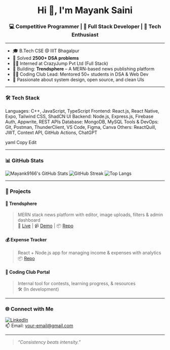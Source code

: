 <h1 align="center">Hi 👋, I'm Mayank Saini</h1>
<h3 align="center">💻 Competitive Programmer | 🔧 Full Stack Developer | 🧠 Tech Enthusiast</h3>

---

- 🎓 B.Tech CSE @ IIIT Bhagalpur  
- 🧠 Solved **2500+ DSA problems**  
- 👨‍💻 Interned at CrazyJump Pvt Ltd (Full Stack)  
- 🚀 Building: **Trendsphere** – A MERN-based news publishing platform  
- 🧑‍🏫 Coding Club Lead: Mentored 50+ students in DSA & Web Dev  
- 🌟 Passionate about system design, open source, and clean UIs

---

### 🛠️ Tech Stack

Languages: C++, JavaScript, TypeScript
Frontend: React.js, React Native, Expo, Tailwind CSS, ShadCN UI
Backend: Node.js, Express.js, Firebase Auth, Appwrite, REST APIs
Database: MongoDB, MySQL
Tools & DevOps: Git, Postman, ThunderClient, VS Code, Figma, Canva
Others: ReactQuill, JWT, Context API, GitHub Actions, ChatGPT

yaml
Copy
Edit

---

### 📊 GitHub Stats

![Mayank9166's GitHub Stats](https://github-readme-stats.vercel.app/api?username=Mayank9166&show_icons=true&theme=radical)
![GitHub Streak](https://github-readme-streak-stats.herokuapp.com/?user=Mayank9166&theme=radical)
![Top Langs](https://github-readme-stats.vercel.app/api/top-langs/?username=Mayank9166&layout=compact&theme=radical)

---

### 🚀 Projects

#### 📰 **Trendsphere**
> MERN stack news platform with editor, image uploads, filters & admin dashboard  
🔗 [Live](https://trendsphere-second.onrender.com) | 📹 [Demo](#) | 📦 [Repo](https://github.com/Mayank9166/TrendSphere)

#### 💰 **Expense Tracker**
> React + Node.js app for managing income & expenses with analytics  
📦 [Repo](https://github.com/Mayank9166/Expense-Tracking)

#### 🧠 **Coding Club Portal**
> Internal tool for contests, learning progress, & resources  
🛠️ (In development)

---

### 🌐 Connect with Me

[![LinkedIn](https://img.shields.io/badge/LinkedIn-blue?style=flat&logo=linkedin)](https://www.linkedin.com/in/your-profile)  
📫 Email: your-email@gmail.com

---

> _“Consistency beats intensity.”_
